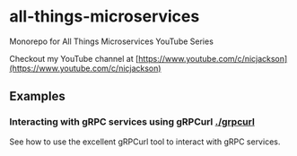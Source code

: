 # all-things-microservices
Monorepo for All Things Microservices YouTube Series

Checkout my YouTube channel at [https://www.youtube.com/c/nicjackson](https://www.youtube.com/c/nicjackson)

## Examples

### Interacting with gRPC services using gRPCurl [./grpcurl](./grpcurl)
See how to use the excellent gRPCurl tool to interact with gRPC services.
